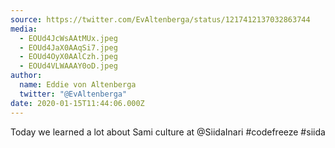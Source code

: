 ```yaml
---
source: https://twitter.com/EvAltenberga/status/1217412137032863744
media:
  - EOUd4JcWsAAtMUx.jpeg
  - EOUd4JaX0AAqSi7.jpeg
  - EOUd4OyX0AAlCzh.jpeg
  - EOUd4VLWAAAY0oD.jpeg
author:
  name: Eddie von Altenberga
  twitter: "@EvAltenberga"
date: 2020-01-15T11:44:06.000Z
---
```


Today we learned a lot about Sami culture at @SiidaInari
#codefreeze #siida
